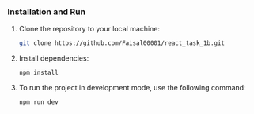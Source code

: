 ### Installation and Run

1. Clone the repository to your local machine:

   ```sh
   git clone https://github.com/Faisal00001/react_task_1b.git

2. Install dependencies:
     ```sh
    npm install
3. To run the project in development mode, use the following command:
     ```sh
    npm run dev
